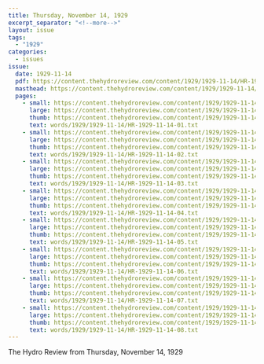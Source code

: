 ```yaml
---
title: Thursday, November 14, 1929
excerpt_separator: "<!--more-->"
layout: issue
tags:
  - "1929"
categories:
  - issues
issue:
  date: 1929-11-14
  pdf: https://content.thehydroreview.com/content/1929/1929-11-14/HR-1929-11-14.pdf
  masthead: https://content.thehydroreview.com/content/1929/1929-11-14/masthead/HR-1929-11-14.jpg
  pages:
    - small: https://content.thehydroreview.com/content/1929/1929-11-14/small/HR-1929-11-14-01.jpg
      large: https://content.thehydroreview.com/content/1929/1929-11-14/large/HR-1929-11-14-01.jpg
      thumb: https://content.thehydroreview.com/content/1929/1929-11-14/thumbnails/HR-1929-11-14-01.jpg
      text: words/1929/1929-11-14/HR-1929-11-14-01.txt
    - small: https://content.thehydroreview.com/content/1929/1929-11-14/small/HR-1929-11-14-02.jpg
      large: https://content.thehydroreview.com/content/1929/1929-11-14/large/HR-1929-11-14-02.jpg
      thumb: https://content.thehydroreview.com/content/1929/1929-11-14/thumbnails/HR-1929-11-14-02.jpg
      text: words/1929/1929-11-14/HR-1929-11-14-02.txt
    - small: https://content.thehydroreview.com/content/1929/1929-11-14/small/HR-1929-11-14-03.jpg
      large: https://content.thehydroreview.com/content/1929/1929-11-14/large/HR-1929-11-14-03.jpg
      thumb: https://content.thehydroreview.com/content/1929/1929-11-14/thumbnails/HR-1929-11-14-03.jpg
      text: words/1929/1929-11-14/HR-1929-11-14-03.txt
    - small: https://content.thehydroreview.com/content/1929/1929-11-14/small/HR-1929-11-14-04.jpg
      large: https://content.thehydroreview.com/content/1929/1929-11-14/large/HR-1929-11-14-04.jpg
      thumb: https://content.thehydroreview.com/content/1929/1929-11-14/thumbnails/HR-1929-11-14-04.jpg
      text: words/1929/1929-11-14/HR-1929-11-14-04.txt
    - small: https://content.thehydroreview.com/content/1929/1929-11-14/small/HR-1929-11-14-05.jpg
      large: https://content.thehydroreview.com/content/1929/1929-11-14/large/HR-1929-11-14-05.jpg
      thumb: https://content.thehydroreview.com/content/1929/1929-11-14/thumbnails/HR-1929-11-14-05.jpg
      text: words/1929/1929-11-14/HR-1929-11-14-05.txt
    - small: https://content.thehydroreview.com/content/1929/1929-11-14/small/HR-1929-11-14-06.jpg
      large: https://content.thehydroreview.com/content/1929/1929-11-14/large/HR-1929-11-14-06.jpg
      thumb: https://content.thehydroreview.com/content/1929/1929-11-14/thumbnails/HR-1929-11-14-06.jpg
      text: words/1929/1929-11-14/HR-1929-11-14-06.txt
    - small: https://content.thehydroreview.com/content/1929/1929-11-14/small/HR-1929-11-14-07.jpg
      large: https://content.thehydroreview.com/content/1929/1929-11-14/large/HR-1929-11-14-07.jpg
      thumb: https://content.thehydroreview.com/content/1929/1929-11-14/thumbnails/HR-1929-11-14-07.jpg
      text: words/1929/1929-11-14/HR-1929-11-14-07.txt
    - small: https://content.thehydroreview.com/content/1929/1929-11-14/small/HR-1929-11-14-08.jpg
      large: https://content.thehydroreview.com/content/1929/1929-11-14/large/HR-1929-11-14-08.jpg
      thumb: https://content.thehydroreview.com/content/1929/1929-11-14/thumbnails/HR-1929-11-14-08.jpg
      text: words/1929/1929-11-14/HR-1929-11-14-08.txt
---
```


The Hydro Review from Thursday, November 14, 1929

<!--more-->

